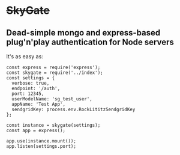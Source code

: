 # <strike>SkyGate</strike>


## Dead-simple mongo and express-based plug'n'play authentication for Node servers

It's as easy as:

```
const express = require('express');
const skygate = require('../index');
const settings = {
  verbose: true,
  endpoint: '/auth',
  port: 12345,
  userModelName: 'sg_test_user',
  appName: 'Test App',
  sendgridKey: process.env.RockLititzSendgridKey
};

const instance = skygate(settings);
const app = express();

app.use(instance.mount());
app.listen(settings.port);
```
